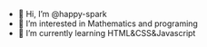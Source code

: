 - 👋 Hi, I’m @happy-spark
- 👀 I’m interested in Mathematics and programing
- 🌱 I’m currently learning HTML&CSS&Javascript

<!---
happy-spark/happy-spark is a ✨ special ✨ repository because its `README.md` (this file) appears on your GitHub profile.
You can click the Preview link to take a look at your changes.
--->
